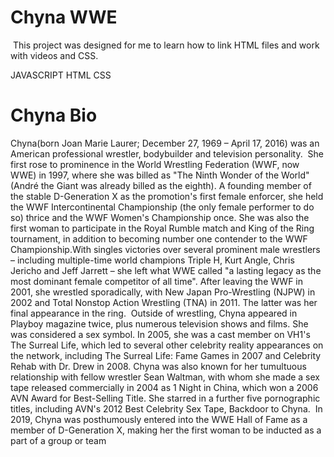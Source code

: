 # Chyna WWE
<img src="https://images.unsplash.com/photo-1610902277153-9fbd44104299?ixlib=rb-4.0.3&ixid=MnwxMjA3fDB8MHxzZWFyY2h8NHx8d2ludGVyJTIwY2hyaXN0bWFzfGVufDB8fDB8fA%3D%3D&w=1000&q=80" alt="" />
This project was designed for me to learn how to link HTML files and work with videos and CSS.

JAVASCRIPT
HTML
CSS

# Chyna Bio

Chyna(born Joan Marie Laurer; December 27, 1969 – April 17, 2016) was an American professional wrestler, bodybuilder and television personality.
<img src="" alt="" />
She first rose to prominence in the World Wrestling Federation (WWF, now WWE) in 1997, where she was billed as "The Ninth Wonder of the World" (André the Giant was already billed as the eighth). A founding member of the stable D-Generation X as the promotion's first female enforcer, she held the WWF Intercontinental Championship (the only female performer to do so) thrice and the WWF Women's Championship once. She was also the first woman to participate in the Royal Rumble match and King of the Ring tournament, in addition to becoming number one contender to the WWF Championship.With singles victories over several prominent male wrestlers – including multiple-time world champions Triple H, Kurt Angle, Chris Jericho and Jeff Jarrett – she left what WWE called "a lasting legacy as the most dominant female competitor of all time". After leaving the WWF in 2001, she wrestled sporadically, with New Japan Pro-Wrestling (NJPW) in 2002 and Total Nonstop Action Wrestling (TNA) in 2011. The latter was her final appearance in the ring.
<img src="" alt="" />
Outside of wrestling, Chyna appeared in Playboy magazine twice, plus numerous television shows and films. She was considered a sex symbol. In 2005, she was a cast member on VH1's The Surreal Life, which led to several other celebrity reality appearances on the network, including The Surreal Life: Fame Games in 2007 and Celebrity Rehab with Dr. Drew in 2008. Chyna was also known for her tumultuous relationship with fellow wrestler Sean Waltman, with whom she made a sex tape released commercially in 2004 as 1 Night in China, which won a 2006 AVN Award for Best-Selling Title. She starred in a further five pornographic titles, including AVN's 2012 Best Celebrity Sex Tape, Backdoor to Chyna.
<img src="" alt="" />
In 2019, Chyna was posthumously entered into the WWE Hall of Fame as a member of D-Generation X, making her the first woman to be inducted as a part of a group or team
